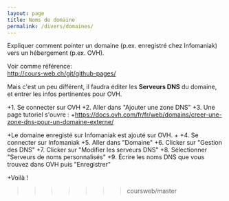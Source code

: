 ```yaml
---
layout: page
title: Noms de domaine
permalink: /divers/domaines/
---
```



Expliquer comment pointer un domaine (p.ex. enregistré chez Infomaniak) vers un hébergement (p.ex. OVH).

Voir comme référence:   
http://cours-web.ch/git/github-pages/

Mais c'est un peu différent, il faudra éditer les **Serveurs DNS** du domaine, et entrer les infos pertinentes pour OVH.


+1. Se connecter sur OVH
 +2. Aller dans "Ajouter une zone DNS"
 +3. Une page tutoriel s'ouvre : 
 +https://docs.ovh.com/fr/fr/web/domains/creer-une-zone-dns-pour-un-domaine-externe/
  
 +Le domaine enregisté sur Infomaniak est ajouté sur OVH.
 +
 +4. Se connecter sur Infomaniak
 +5. Aller dans "Domaine"
 +6. Clicker sur "Gestion des DNS"
 +7. Clicker sur "Modifier les serveurs DNS"
 +8. Sélectionner "Serveurs de noms personnalisés"
 +9. Écrire les noms DNS que vous trouvez dans OVH puis "Enregistrer"
 
 +Voilà !



>>>>>>> coursweb/master
